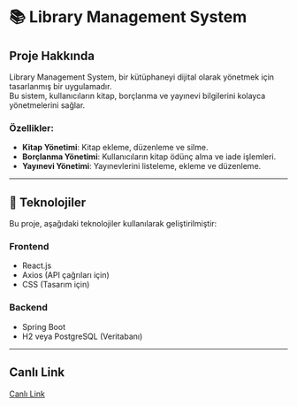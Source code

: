 # 📚 Library Management System

## Proje Hakkında

Library Management System, bir kütüphaneyi dijital olarak yönetmek için tasarlanmış bir uygulamadır.  
Bu sistem, kullanıcıların kitap, borçlanma ve yayınevi bilgilerini kolayca yönetmelerini sağlar.

### Özellikler:
- **Kitap Yönetimi**: Kitap ekleme, düzenleme ve silme.
- **Borçlanma Yönetimi**: Kullanıcıların kitap ödünç alma ve iade işlemleri.
- **Yayınevi Yönetimi**: Yayınevlerini listeleme, ekleme ve düzenleme.

---

## 🚀 Teknolojiler

Bu proje, aşağıdaki teknolojiler kullanılarak geliştirilmiştir:

### **Frontend**
- React.js
- Axios (API çağrıları için)
- CSS (Tasarım için)

### **Backend**
- Spring Boot
- H2 veya PostgreSQL (Veritabanı)

---

## Canlı Link 

[Canlı Link](capstone-bgiuwb2i7-sergen-yaniklars-projects.vercel.app)

